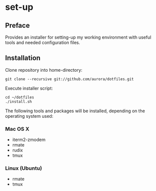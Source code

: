 # set-up

## Preface

Provides an installer for setting-up my working environment with useful tools and 
needed configuration files.

## Installation

Clone repository into home-directory:

    git clone --recursive git://github.com/aurora/dotfiles.git
    
Execute installer script:

    cd ~/dotfiles
    ./install.sh

The following tools and packages will be installed, depending on the operating system used:
    
### Mac OS X

* iterm2-zmodem
* rmate
* rudix
* tmux

### Linux (Ubuntu)

* rmate
* tmux
